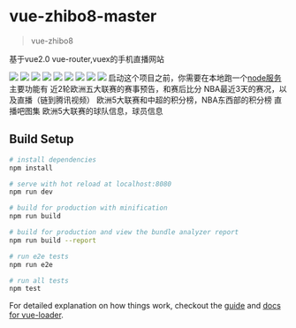 # vue-zhibo8-master

> vue-zhibo8

基于vue2.0  vue-router,vuex的手机直播网站

<img src="http://i2.muimg.com/591508/637454d9fcc09213.png">
<img src="http://i2.muimg.com/591508/e63c3ec661ab18b9.png">
<img src="http://i2.muimg.com/591508/b7fba12b5aa09da0.png">
<img src="http://i2.muimg.com/591508/27a0459ea3a23664.png">
<img src="http://i2.muimg.com/591508/2a3ad48c47289a5c.png">
<img src="http://i2.muimg.com/591508/441840fe3058f30b.png">
<img src="http://i2.muimg.com/591508/0636ddfae9006aba.png">
<img src="http://i2.muimg.com/591508/aed06a80b7023a4b.png">
<img src="http://i2.muimg.com/591508/dde61e39e041db73.png">
启动这个项目之前，你需要在本地跑一个<a href="https://github.com/leehomeok/zhibo8-restAPI">node服务</a>
主要功能有 近2轮欧洲五大联赛的赛事预告，和赛后比分
NBA最近3天的赛况，以及直播（链到腾讯视频）
欧洲5大联赛和中超的积分榜，NBA东西部的积分榜
直播吧图集
欧洲5大联赛的球队信息，球员信息

## Build Setup

``` bash
# install dependencies
npm install

# serve with hot reload at localhost:8080
npm run dev

# build for production with minification
npm run build

# build for production and view the bundle analyzer report
npm run build --report

# run e2e tests
npm run e2e

# run all tests
npm test
```

For detailed explanation on how things work, checkout the [guide](http://vuejs-templates.github.io/webpack/) and [docs for vue-loader](http://vuejs.github.io/vue-loader).
